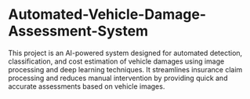 # Automated-Vehicle-Damage-Assessment-System
This project is an AI-powered system designed for automated detection, classification, and cost estimation of vehicle damages using image processing and deep learning techniques. It streamlines insurance claim processing and reduces manual intervention by providing quick and accurate assessments based on vehicle images.
